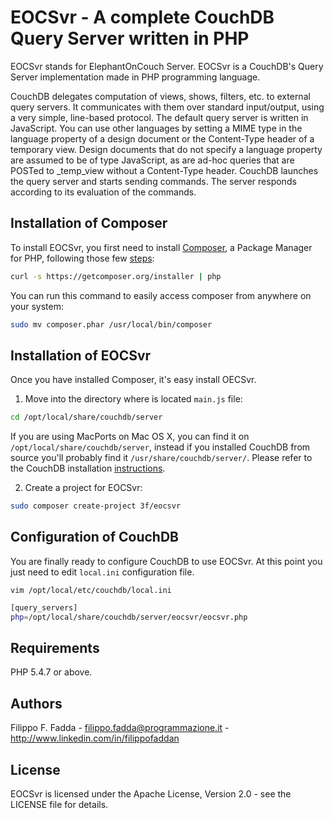 EOCSvr - A complete CouchDB Query Server written in PHP
=======================================================
EOCSvr stands for ElephantOnCouch Server. EOCSvr is a CouchDB's Query Server implementation made in PHP programming language.

CouchDB delegates computation of views, shows, filters, etc. to external query servers. It communicates with them over
standard input/output, using a very simple, line-based protocol. The default query server is written in JavaScript.
You can use other languages by setting a MIME type in the language property of a design document or the Content-Type
header of a temporary view. Design documents that do not specify a language property are assumed to be of type JavaScript,
as are ad-hoc queries that are POSTed to _temp_view without a Content-Type header.
CouchDB launches the query server and starts sending commands. The server responds according to its evaluation
of the commands.


Installation of Composer
------------------------

To install EOCSvr, you first need to install [Composer](http://getcomposer.org/), a Package Manager for PHP, following those few [steps](http://getcomposer.org/doc/00-intro.md#installation-nix):

``` sh
curl -s https://getcomposer.org/installer | php
```

You can run this command to easily access composer from anywhere on your system:

``` sh
sudo mv composer.phar /usr/local/bin/composer
```

Installation of EOCSvr
----------------------
Once you have installed Composer, it's easy install OECSvr.

1. Move into the directory where is located `main.js` file:
``` sh
cd /opt/local/share/couchdb/server
```
If you are using MacPorts on Mac OS X, you can find it on `/opt/local/share/couchdb/server`, instead if you installed CouchDB from source you'll probably find it `/usr/share/couchdb/server/`. Please refer to the CouchDB installation [instructions](http://wiki.apache.org/couchdb/Installation).

2. Create a project for EOCSvr:
``` sh
sudo composer create-project 3f/eocsvr
```

Configuration of CouchDB
----------------------------------
You are finally ready to configure CouchDB to use EOCSvr. At this point you just need to edit `local.ini` configuration file.

`vim /opt/local/etc/couchdb/local.ini`

``` sh
[query_servers]
php=/opt/local/share/couchdb/server/eocsvr/eocsvr.php
```


Requirements
------------
PHP 5.4.7 or above.


Authors
-------
Filippo F. Fadda - <filippo.fadda@programmazione.it> - <http://www.linkedin.com/in/filippofaddan>


License
-------
EOCSvr is licensed under the Apache License, Version 2.0 - see the LICENSE file for details.
